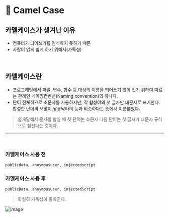 # 🐫 Camel Case

## 카멜케이스가 생겨난 이유
* 컴퓨터가 띄어쓰기를 인식하지 못하기 때문
* 사람이 읽게 쉽게 하기 위해서(가독성)
<br>

## 카멜케이스란
* 프로그래밍에서 파일, 변수, 함수 등 대상의 이름을 띄어쓰기 없이 짓기 위하여 따르는 관례인 네이밍컨벤션(Naming convention)의 하나다.
* 단어 전체적으로 소문자를 사용하지만, 각 합성어의 첫 글자만 대문자로 표기한다. 합성한 단어의 모양이 쌍봉낙타의 등과 비슷하다는 뜻에서 이름붙었다.
> 쉽게말해서 문자를 합칠 때 첫 단어는 소문자 다음 단어는 첫 글자가 대문자 규칙으로 합친다는 것이다.

- - -

<br>

### 카멜케이스 사용 전
```
publicdata, anoymoususer, injectedscript
```


### 카멜케이스 사용 후
```
publicData, anoymousUser, injectedScript
```

> 확실히 가독성이 좋아진다.



![image](https://user-images.githubusercontent.com/61656046/111772048-c2b2ef80-88ef-11eb-826f-21d89137272b.png)
